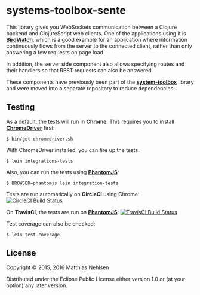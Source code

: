 # systems-toolbox-sente

This library gives you WebSockets communication between a Clojure backend and ClojureScript web clients. One of the applications using it is **[BirdWatch](https://github.com/matthiasn/Birdwatch)**, which is a good example for an application where information continuously flows from the server to the connected client, rather than only answering a few requests on page load.

In addition, the server side component also allows specifying routes and their handlers so that REST requests can also be answered.

These components have previously been part of the **[system-toolbox](https://github.com/matthiasn/systems-toolbox)** library and were moved into a separate repository to reduce dependencies.


## Testing

As a default, the tests will run in **Chrome**. This requires you to install **[ChromeDriver](https://sites.google.com/a/chromium.org/chromedriver/)** first:

    $ bin/get-chromedriver.sh

With ChromeDriver installed, you can fire up the tests:

    $ lein integrations-tests


Also, you can run the tests using **[PhantomJS](http://phantomjs.org/)**:

    $ BROWSER=phantomjs lein integration-tests


Tests are run automatically on **CircleCI** using Chrome: [![CircleCI Build Status](https://circleci.com/gh/matthiasn/systems-toolbox-sente/tree/0.5.x.svg?style=shield)](https://circleci.com/gh/matthiasn/systems-toolbox-sente/tree/0.5.x)

On **TravisCI**, the tests are run on **[PhantomJS](http://phantomjs.org/)**: [![TravisCI Build Status](https://travis-ci.org/matthiasn/systems-toolbox-sente.svg?branch=0.5.x)](https://travis-ci.org/matthiasn/systems-toolbox-sente)


Test coverage can also be checked:

    $ lein test-coverage


## License

Copyright © 2015, 2016 Matthias Nehlsen

Distributed under the Eclipse Public License either version 1.0 or (at your option) any later version.

